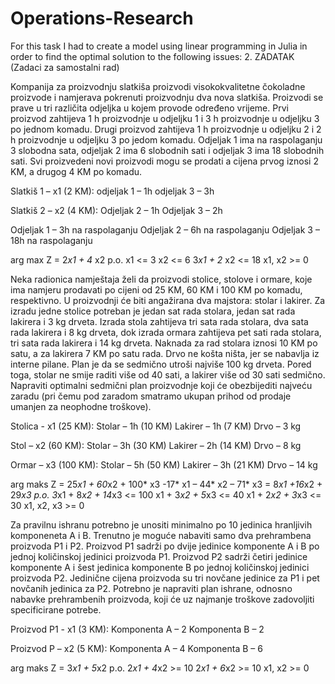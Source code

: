 # Operations-Research
For this task I had to create a model using linear programming in Julia in order to find the optimal solution to the following issues:
2. ZADATAK (Zadaci za samostalni rad)

Kompanija za proizvodnju slatkiša proizvodi visokokvalitetne čokoladne proizvode i namjerava pokrenuti proizvodnju dva nova slatkiša. Proizvodi se prave u tri različita odjeljka u kojem provode određeno vrijeme. Prvi proizvod zahtijeva 1 h proizvodnje u odjeljku 1 i 3 h proizvodnje u odjeljku 3 po jednom komadu. Drugi proizvod zahtijeva 1 h proizvodnje u odjeljku 2 i 2 h proizvodnje u odjeljku 3 po jedom komadu. Odjeljak 1 ima na raspolaganju 3 slobodna sata, odjeljak 2 ima 6 slobodnih sati i odjeljak 3 ima 18 slobodnih sati. Svi proizvedeni novi proizvodi mogu se prodati a cijena prvog iznosi 2 KM, a drugog 4 KM po komadu.	

Slatkiš 1 – x1 (2 KM): 
odjeljak 1 – 1h
odjeljak 3 – 3h

Slatkiš 2 – x2 (4 KM):
Odjeljak 2 – 1h
Odjeljak 3 – 2h

Odjeljak 1 – 3h na raspolaganju
Odjeljak 2 – 6h na raspolaganju
Odjeljak 3 – 18h na raspolaganju

arg max Z = 2*x1 + 4* x2
p.o.
x1 <= 3
x2 <= 6
3*x1 + 2* x2 <= 18
x1, x2 >= 0

Neka radionica namještaja želi da proizvodi stolice, stolove i ormare, koje ima namjeru prodavati po cijeni od 25 KM, 60 KM i 100 KM po komadu, respektivno. U proizvodnji će biti angažirana dva majstora: stolar i lakirer. Za izradu jedne stolice potreban je jedan sat rada stolara, jedan sat rada lakirera i 3 kg drveta. Izrada stola zahtijeva tri sata rada stolara, dva sata rada lakirera i 8 kg drveta, dok izrada ormara zahtijeva pet sati rada stolara, tri sata rada lakirera i 14 kg drveta. Naknada za rad stolara iznosi 10 KM po satu, a za lakirera 7 KM po satu rada. Drvo ne košta ništa, jer se nabavlja iz interne pilane. Plan je da se sedmično utroši najviše 100 kg drveta. Pored toga, stolar ne smije raditi više od 40 sati, a lakirer više od 30 sati sedmično. Napraviti optimalni sedmični plan proizvodnje koji će obezbijediti najveću zaradu (pri čemu pod zaradom smatramo ukupan prihod od prodaje umanjen za neophodne troškove).

Stolica - x1 (25 KM):
Stolar – 1h (10 KM)
Lakirer – 1h (7 KM)
Drvo – 3 kg

Stol – x2  (60 KM):
Stolar – 3h (30 KM)
Lakirer – 2h (14 KM)
Drvo – 8 kg

Ormar – x3 (100 KM):
Stolar – 5h (50 KM)
Lakirer – 3h (21 KM)
Drvo – 14 kg

arg maks Z = 25*x1 + 60*x2 + 100* x3 -17* x1 – 44* x2 – 71* x3 = 8*x1 +16*x2 + 29*x3
p.o.
3*x1 + 8*x2 + 14*x3 <= 100
x1 + 3*x2 + 5*x3 <= 40
x1 + 2*x2 + 3*x3 <= 30
x1, x2, x3 >= 0

Za pravilnu ishranu potrebno je unositi minimalno po 10 jedinica hranljivih komponeneta A i B. Trenutno je moguće nabaviti samo dva prehrambena proizvoda P1 i P2. Proizvod P1 sadrži po dvije jedinice komponente A i B po jednoj količinskoj jedinici proizvoda P1. Proizvod P2 sadrži četiri jedinice komponente A i šest jedinica komponente B po jednoj količinskoj jedinici proizvoda P2. Jedinične cijena proizvoda su tri novčane jedinice za P1 i pet novčanih jedinica za P2. Potrebno je napraviti plan ishrane, odnosno nabavke prehrambenih proizvoda, koji će uz najmanje troškove zadovoljiti specificirane potrebe.

Proizvod P1 - x1 (3 KM):
Komponenta A – 2
Komponenta B – 2

Proizvod P – x2  (5 KM):
Komponenta A – 4
Komponenta B – 6

arg maks Z = 3*x1 + 5*x2 
p.o.
2*x1 + 4*x2 >= 10
2*x1 + 6*x2 >= 10
x1, x2 >= 0
